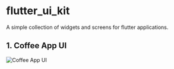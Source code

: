 # flutter_ui_kit

A simple collection of widgets and screens for flutter applications.

## 1. Coffee App UI  

![Coffee App UI](https://raw.githubusercontent.com/chandansgowda/flutter_ui_kit/master/lib/coffee_app/home_screen_pic.png)
